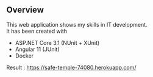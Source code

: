 ## Overview
This web application shows my skills in IT development.  
It has been created with  
- ASP.NET Core 3.1 (NUnit + XUnit)  
- Angular 11 (JUnit)     
- Docker  

Result :
https://safe-temple-74080.herokuapp.com/